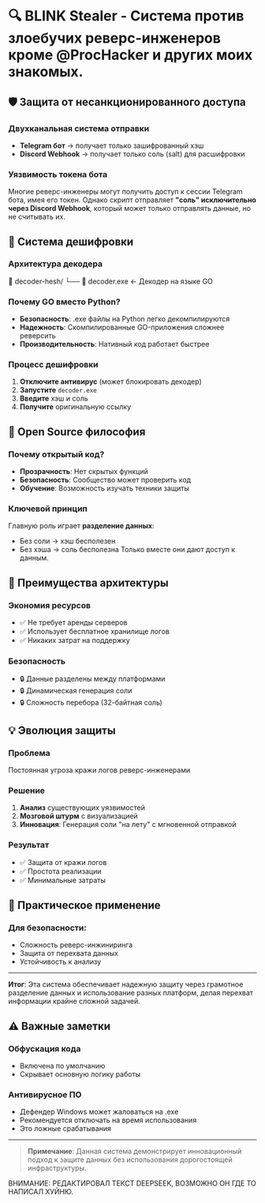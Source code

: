 # 🔍 BLINK Stealer - Система против злоебучих реверс-инженеров кроме @ProcHacker и других моих знакомых.

## 🛡️ Защита от несанкционированного доступа

### Двухканальная система отправки
- **Telegram бот** → получает только зашифрованный хэш
- **Discord Webhook** → получает только соль (salt) для расшифровки

### Уязвимость токена бота
Многие реверс-инженеры могут получить доступ к сессии Telegram бота, имея его токен. Однако скрипт отправляет **"соль" исключительно через Discord Webhook**, который может только отправлять данные, но не считывать их.

## 🔐 Система дешифровки

### Архитектура декодера
📁 decoder-hesh/
└── 📄 decoder.exe ← Декодер на языке GO

### Почему GO вместо Python?
- **Безопасность**: .exe файлы на Python легко декомпилируются
- **Надежность**: Скомпилированные GO-приложения сложнее реверсить
- **Производительность**: Нативный код работает быстрее

### Процесс дешифровки
1. **Отключите антивирус** (может блокировать декодер)
2. **Запустите** `decoder.exe`
3. **Введите** хэш и соль
4. **Получите** оригинальную ссылку

## 📖 Open Source философия

### Почему открытый код?
- **Прозрачность**: Нет скрытых функций
- **Безопасность**: Сообщество может проверить код
- **Обучение**: Возможность изучать техники защиты

### Ключевой принцип
Главную роль играет **разделение данных**:
- Без соли → хэш бесполезен
- Без хэша → соль бесполезна
Только вместе они дают доступ к данным.

## 🎯 Преимущества архитектуры

### Экономия ресурсов
- ✅ Не требует аренды серверов
- ✅ Использует бесплатное хранилище логов
- ✅ Никаких затрат на поддержку

### Безопасность
- 🔒 Данные разделены между платформами
- 🔒 Динамическая генерация соли
- 🔒 Сложность перебора (32-байтная соль)

## 💡 Эволюция защиты

### Проблема
Постоянная угроза кражи логов реверс-инженерами

### Решение
1. **Анализ** существующих уязвимостей
2. **Мозговой штурм** с визуализацией
3. **Инновация**: Генерация соли "на лету" с мгновенной отправкой

### Результат
- ✅ Защита от кражи логов
- ✅ Простота реализации
- ✅ Минимальные затраты

## 🚀 Практическое применение

### Для безопасности:
- Сложность реверс-инжиниринга
- Защита от перехвата данных
- Устойчивость к анализу

---

**Итог**: Эта система обеспечивает надежную защиту через грамотное разделение данных и использование разных платформ, делая перехват информации крайне сложной задачей.

## ⚠️ Важные заметки

### Обфускация кода
- Включена по умолчанию
- Скрывает основную логику работы

### Антивирусное ПО
- Дефендер Windows может жаловаться на .exe
- Рекомендуется отключать на время использования
- Это ложные срабатывания

---

> **Примечание**: Данная система демонстрирует инновационный подход к защите данных без использования дорогостоящей инфраструктуры.

ВНИМАНИЕ: РЕДАКТИРОВАЛ ТЕКСТ DEEPSEEK, ВОЗМОЖНО ОН ГДЕ ТО НАПИСАЛ ХУЙНЮ.